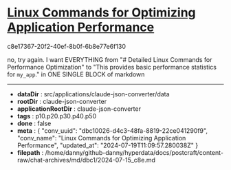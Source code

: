 # [Linux Commands for Optimizing Application Performance](https://claude.ai/chat/dbc10026-d4c3-48fa-8819-22ce041290f9)

c8e17367-20f2-40ef-8b0f-6b8e77e6f130

no, try again. I want EVERYTHING from "# Detailed Linux Commands for Performance Optimization" to "This provides basic performance statistics for `my_app`." in ONE SINGLE BLOCK of markdown

---

* **dataDir** : src/applications/claude-json-converter/data
* **rootDir** : claude-json-converter
* **applicationRootDir** : claude-json-converter
* **tags** : p10.p20.p30.p40.p50
* **done** : false
* **meta** : {
  "conv_uuid": "dbc10026-d4c3-48fa-8819-22ce041290f9",
  "conv_name": "Linux Commands for Optimizing Application Performance",
  "updated_at": "2024-07-19T11:09:57.280038Z"
}
* **filepath** : /home/danny/github-danny/hyperdata/docs/postcraft/content-raw/chat-archives/md/dbc1/2024-07-15_c8e.md